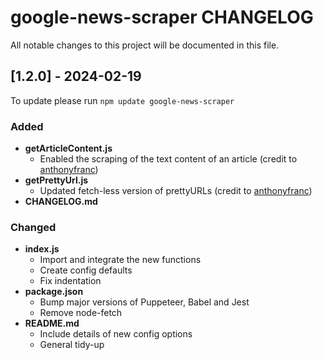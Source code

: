 
# google-news-scraper CHANGELOG
All notable changes to this project will be documented in this file.

## [1.2.0] - 2024-02-19
  
To update please run `npm update google-news-scraper`
 
### Added

- **getArticleContent.js** 
    - Enabled the scraping of the text content of an article (credit to [anthonyfranc](https://github.com/lewisdonovan/google-news-scraper/issues/40))
- **getPrettyUrl.js** 
    - Updated fetch-less version of prettyURLs (credit to [anthonyfranc](https://github.com/lewisdonovan/google-news-scraper/issues/42))
- **CHANGELOG.md**

### Changed
  
- **index.js**
    - Import and integrate the new functions
    - Create config defaults
    - Fix indentation
- **package.json**
    - Bump major versions of Puppeteer, Babel and Jest
    - Remove node-fetch
- **README.md**
    - Include details of new config options
    - General tidy-up